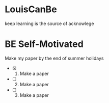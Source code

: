 # LouisCanBe
keep learning is the source of acknowlege
# BE Self-Motivated
Make my paper by the end of summer holidays
- [x] 1. Make a paper
- [ ] 2. Make a paper
- [ ] 3. Make a paper